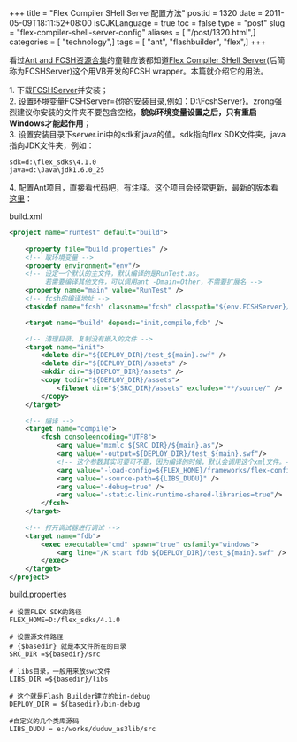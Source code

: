 +++
title = "Flex Compiler SHell Server配置方法"
postid = 1320
date = 2011-05-09T18:11:52+08:00
isCJKLanguage = true
toc = false
type = "post"
slug = "flex-compiler-shell-server-config"
aliases = [ "/post/1320.html",]
categories = [ "technology",]
tags = [ "ant", "flashbuilder", "flex",]
+++


看过[Ant and FCSH资源合集](https://blog.zengrong.net/post/1317.html)的童鞋应该都知道[Flex Compiler SHell Server](http://code.google.com/p/fsch/)(后简称为FCSHServer)这个用VB开发的FCSH wrapper。本篇就介绍它的用法。

1\. 下载[FCSHServer](http://code.google.com/p/fsch/downloads/list)并安装；  
2\. 设置环境变量FCSHServer={你的安装目录,例如：D:\FcshServer}。zrong强烈建议你安装的文件夹不要包含空格，**貌似环境变量设置之后，只有重启Windows才能起作用**；  
3\. 设置安装目录下server.ini中的sdk和java的值。sdk指向flex SDK文件夹，java指向JDK文件夹，例如：
```
sdk=d:\flex_sdks\4.1.0
java=d:\Java\jdk1.6.0_25
```
4\. 配置Ant项目，直接看代码吧，有注释。这个项目会经常更新，最新的版本看 [这里](https://gist.github.com/958715)：

<!--more-->

build.xml

``` XML
<project name="runtest" default="build">
 
    <property file="build.properties" />
    <!-- 取环境变量 -->
    <property environment="env"/>
    <!-- 设定一个默认的主文件，默认编译的是RunTest.as。
         若需要编译其他文件，可以调用ant -Dmain=Other，不需要扩展名 -->
    <property name="main" value="RunTest" />
    <!-- fcsh的编译地址 -->
    <taskdef name="fcsh" classname="fcsh" classpath="${env.FCSHServer}/fcsh.jar" />

    <target name="build" depends="init,compile,fdb" />

    <!-- 清理目录，复制没有嵌入的文件 -->
    <target name="init">
        <delete dir="${DEPLOY_DIR}/test_${main}.swf" />
        <delete dir="${DEPLOY_DIR}/assets" />
        <mkdir dir="${DEPLOY_DIR}/assets" />
        <copy todir="${DEPLOY_DIR}/assets">
            <fileset dir="${SRC_DIR}/assets" excludes="**/source/" />
        </copy>
    </target>

    <!-- 编译 -->
    <target name="compile">
        <fcsh consoleencoding="UTF8">
            <arg value="mxmlc ${SRC_DIR}/${main}.as"/>
            <arg value="-output=${DEPLOY_DIR}/test_${main}.swf"/>
            <!-- 这个参数其实可要可不要，因为编译的时候，默认会调用这个xml文件。-->
            <arg value="-load-config=${FLEX_HOME}/frameworks/flex-config.xml"/>
            <arg value="-source-path=${LIBS_DUDU}" /> 
            <arg value="-debug=true" />
            <arg value="-static-link-runtime-shared-libraries=true"/>
        </fcsh>
    </target>
    
    <!-- 打开调试器进行调试 -->
    <target name="fdb">
        <exec executable="cmd" spawn="true" osfamily="windows">
            <arg line="/K start fdb ${DEPLOY_DIR}/test_${main}.swf" />
        </exec>
    </target>
</project>
```

build.properties

```
# 设置FLEX SDK的路径
FLEX_HOME=D:/flex_sdks/4.1.0

# 设置源文件路径
# {$basedir} 就是本文件所在的目录
SRC_DIR =${basedir}/src

# libs目录，一般用来放swc文件
LIBS_DIR =${basedir}/libs

# 这个就是Flash Builder建立的bin-debug
DEPLOY_DIR = ${basedir}/bin-debug

#自定义的几个类库源码
LIBS_DUDU = e:/works/duduw_as3lib/src
```
